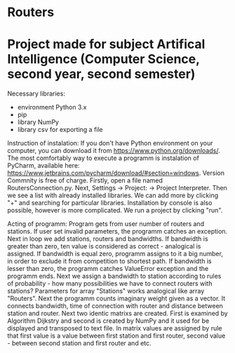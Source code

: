 # Routers
# Project made for subject Artifical Intelligence (Computer Science, second year, second semester)

Necessary libraries:
- environment Python 3.x
- pip
- library NumPy
- library csv for exporting a file

Instruction of instalation:
If you don't have Python environment on your computer, you can download it from https://www.python.org/downloads/. The most comfortably way to execute a programm is instalation of PyCharm, available here: https://www.jetbrains.com/pycharm/download/#section=windows. Version Commnity is free of charge. Firstly, open a file named RoutersConnection.py. Next, Settings -> Project: <name of project> -> Project Interpreter. Then we see a list with already installed libraries. We can add more by clicking "+" and searching for particular libraries. Installation by console is also possible, however is more complicated. We run a project by clicking "run". 
  
Acting of programm:
Program gets from user number of routers and stations. If user set invalid parameters, the programm catches an exception. Next in loop we add stations, routers and bandwidths. If bandwidth is greater than zero, ten value is considered as correct - analogical is assigned. If bandwidth is equal zero, programm assigns to it a big number, in order to exclude it from competition to shortest path. If bandwidth is lesser than zero, the programm catches ValueError exception and the programm ends. Next we assign a bandwidth to station according to rules of probability - how many possibilities we have to connect routers with stations? Parameters for array "Stations" works analogical like array "Routers". Next the programm counts imaginary weight given as a vector. It connects bandwidth, time of connection with router and distance between station and router. Next two identic matrixs are created. First is examined by Algorithm Dijkstry and second is created by NumPy and it used for be displayed and transposed to text file. In matrix values are assigned by rule that first value is a value between first station and first router, second value - between second station and first router and etc. 

